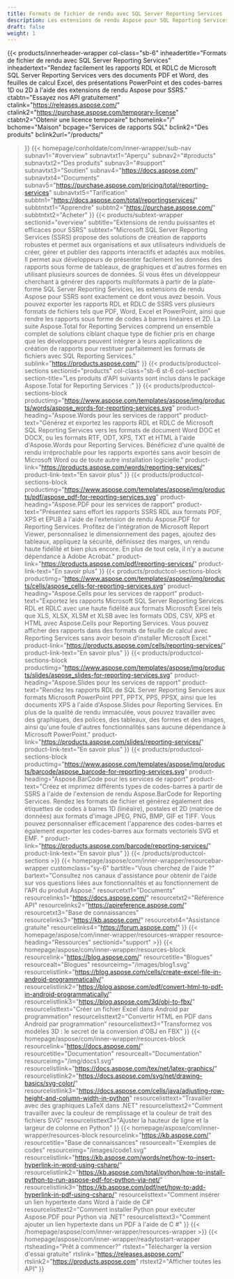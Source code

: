 ```yaml
---
title: Formats de fichier de rendu avec SQL Server Reporting Services
description: Les extensions de rendu Aspose pour SQL Reporting Services permettent d'exporter des rapports RDL et RDLC aux formats PDF, Word, Excel, PowerPoint et images de codes-barres.
draft: false
weight: 1
---
```

{{< products/innerheader-wrapper col-class="sb-6"
  inheadertitle="Formats de fichier de rendu avec SQL Server Reporting Services"
  inheadertext="Rendez facilement les rapports RDL et RDLC de Microsoft SQL Server Reporting Services vers des documents PDF et Word, des feuilles de calcul Excel, des présentations PowerPoint et des codes-barres 1D ou 2D à l'aide des extensions de rendu Aspose pour SSRS."
  ctabtn="Essayez nos API gratuitement"
  ctalink="https://releases.aspose.com/"
  ctalink2="https://purchase.aspose.com/temporary-license"
  ctabtn2="Obtenir une licence temporaire"
  bchomelink="/"
  bchome="Maison"
  bcpage="Services de rapports SQL"
  bclink2="Des produits"
  bclink2url="/products/"
  >}}
  {{< homepage/conholdate/com/inner-wrapper/sub-nav 
subnav1="#overview"
subnavtxt1="Aperçu" 
subnav2="#products"
subnavtxt2="Des produits" 
subnav3="#support"
subnavtxt3="Soutien" 
subnav4="https://docs.aspose.com/"
subnavtxt4="Documents" 
subnav5="https://purchase.aspose.com/pricing/total/reporting-services"
subnavtxt5="Tarification" 
subbtn1="https://docs.aspose.com/total/reportingservices/"
subbtntxt1="Apprendre"
subbtn2="https://purchase.aspose.com/"
subbtntxt2="Acheter"
>}}
   {{< products/subtext-wrapper
   sectionid="overview" 
   subtitle="Extensions de rendu puissantes et efficaces pour SSRS"
   subtext="Microsoft SQL Server Reporting Services (SSRS) propose des solutions de création de rapports robustes et permet aux organisations et aux utilisateurs individuels de créer, gérer et publier des rapports interactifs et adaptés aux mobiles. Il permet aux développeurs de présenter facilement les données des rapports sous forme de tableaux, de graphiques et d'autres formes en utilisant plusieurs sources de données. Si vous êtes un développeur cherchant à générer des rapports multiformats à partir de la plate-forme SQL Server Reporting Services, les extensions de rendu Aspose pour SSRS sont exactement ce dont vous avez besoin. Vous pouvez exporter les rapports RDL et RDLC de SSRS vers plusieurs formats de fichiers tels que PDF, Word, Excel et PowerPoint, ainsi que rendre les rapports sous forme de codes à barres linéaires et 2D. La suite Aspose.Total for Reporting Services comprend un ensemble complet de solutions ciblant chaque type de fichier pris en charge que les développeurs peuvent intégrer à leurs applications de création de rapports pour restituer parfaitement les formats de fichiers avec SQL Reporting Services."
   sublink="https://products.aspose.com/"
   >}} 
{{< products/productcol-sections
sectionid="products" 
col-class="sb-6 st-6 col-section"
section-title="Les produits d'API suivants sont inclus dans le package Aspose.Total for Reporting Services :"
>}}
{{< products/productcol-sections-block
productimg="https://www.aspose.com/templates/aspose/img/products/words/aspose_words-for-reporting-services.svg"
product-heading="Aspose.Words pour les services de rapport"
product-text="Générez et exportez les rapports RDL et RDLC de Microsoft SQL Reporting Services vers les formats de document Word DOC et DOCX, ou les formats RTF, ODT, XPS, TXT et HTML à l'aide d'Aspose.Words pour Reporting Services. Bénéficiez d'une qualité de rendu irréprochable pour les rapports exportés sans avoir besoin de Microsoft Word ou de toute autre installation logicielle."
product-link="https://products.aspose.com/words/reporting-services/"
product-link-text="En savoir plus"
>}}
{{< products/productcol-sections-block
productimg="https://www.aspose.com/templates/aspose/img/products/pdf/aspose_pdf-for-reporting-services.svg"
product-heading="Aspose.PDF pour les services de rapport"
product-text="Présentez sans effort les rapports SSRS RDL aux formats PDF, XPS et EPUB à l'aide de l'extension de rendu Aspose.PDF for Reporting Services. Profitez de l'intégration de Microsoft Report Viewer, personnalisez le dimensionnement des pages, ajoutez des tableaux, appliquez la sécurité, définissez des marges, un rendu haute fidélité et bien plus encore. En plus de tout cela, il n'y a aucune dépendance à Adobe Acrobat."
product-link="https://products.aspose.com/pdf/reporting-services/"
product-link-text="En savoir plus"
>}}
{{< products/productcol-sections-block
productimg="https://www.aspose.com/templates/aspose/img/products/cells/aspose_cells-for-reporting-services.svg"
product-heading="Aspose.Cells pour les services de rapport"
product-text="Exportez les rapports Microsoft SQL Server Reporting Services RDL et RDLC avec une haute fidélité aux formats Microsoft Excel tels que XLS, XLSX, XLSM et XLSB avec les formats ODS, CSV, XPS et HTML avec Aspose.Cells pour Reporting Services. Vous pouvez afficher des rapports dans des formats de feuille de calcul avec Reporting Services sans avoir besoin d'installer Microsoft Excel."
product-link="https://products.aspose.com/cells/reporting-services/"
product-link-text="En savoir plus"
>}}
{{< products/productcol-sections-block
productimg="https://www.aspose.com/templates/aspose/img/products/slides/aspose_slides-for-reporting-services.svg"
product-heading="Aspose.Slides pour les services de rapport"
product-text="Rendez les rapports RDL de SQL Server Reporting Services aux formats Microsoft PowerPoint PPT, PPTX, PPS, PPSX, ainsi que les documents XPS à l'aide d'Aspose.Slides pour Reporting Services. En plus de la qualité de rendu immaculée, vous pouvez travailler avec des graphiques, des polices, des tableaux, des formes et des images, ainsi qu'une foule d'autres fonctionnalités sans aucune dépendance à Microsoft PowerPoint."
product-link="https://products.aspose.com/slides/reporting-services/"
product-link-text="En savoir plus"
>}}
{{< products/productcol-sections-block
productimg="https://www.aspose.com/templates/aspose/img/products/barcode/aspose_barcode-for-reporting-services.svg"
product-heading="Aspose.BarCode pour les services de rapport"
product-text="Créez et imprimez différents types de codes-barres à partir de SSRS à l'aide de l'extension de rendu Aspose.BarCode for Reporting Services. Rendez les formats de fichier et générez également des étiquettes de codes à barres 1D (linéaire), postales et 2D (matrice de données) aux formats d'image JPEG, PNG, BMP, GIF et TIFF. Vous pouvez personnaliser efficacement l'apparence des codes-barres et également exporter les codes-barres aux formats vectoriels SVG et EMF. "
product-link="https://products.aspose.com/barcode/reporting-services/"
product-link-text="En savoir plus"
>}} 
{{< /products/productcol-sections >}}
{{< homepage/aspose/com/inner-wrapper/resourcebar-wrapper
customclass="sy-6"
bartitle="Vous cherchez de l'aide ?"
bartext="Consultez nos canaux d'assistance pour obtenir de l'aide sur vos questions liées aux fonctionnalités et au fonctionnement de l'API du produit Aspose."
resourcetxt1="Documents"
resourcelinks1="https://docs.aspose.com/"
resourcetxt2="Référence API"
resourcelinks2="https://apireference.aspose.com/"
resourcetxt3="Base de connaissances"
resourcelinks3="https://kb.aspose.com/"
resourcetxt4="Assistance gratuite"
resourcelinks4="https://forum.aspose.com/"
>}}
{{< homepage/aspose/com/inner-wrapper/resources-wrapper
resource-heading="Ressources"
sectionid="support" >}}
{{< homepage/aspose/com/inner-wrapper/resources-block
resourcelink="https://blog.aspose.com/"
resourcetitle="Blogues"
resourcealt="Blogues"
resourceimg="/images/blog1.svg"
resourcelistlink="https://blog.aspose.com/cells/create-excel-file-in-android-programmatically/"
resourcelistlink2="https://blog.aspose.com/pdf/convert-html-to-pdf-in-android-programmatically/"
resourcelistlink3="https://blog.aspose.com/3d/obj-to-fbx/"
resourcelisttext="Créer un fichier Excel dans Android par programmation"
resourcelisttext2="Convertir HTML en PDF dans Android par programmation"
resourcelisttext3="Transformez vos modèles 3D : le secret de la conversion d'OBJ en FBX"
>}}
{{< homepage/aspose/com/inner-wrapper/resources-block
resourcelink="https://docs.aspose.com/"
resourcetitle="Documentation"
resourcealt="Documentation"
resourceimg="/img/docs1.svg"
resourcelistlink="https://docs.aspose.com/tex/net/latex-graphics/"
resourcelistlink2="https://docs.aspose.com/svg/net/drawing-basics/svg-color/"
resourcelistlink3="https://docs.aspose.com/cells/java/adjusting-row-height-and-column-width-in-python"
resourcelisttext="Travailler avec des graphiques LaTeX dans .NET"
resourcelisttext2="Comment travailler avec la couleur de remplissage et la couleur de trait des fichiers SVG"
resourcelisttext3="Ajuster la hauteur de ligne et la largeur de colonne en Python"
>}}
{{< homepage/aspose/com/inner-wrapper/resources-block
resourcelink="https://kb.aspose.com/"
resourcetitle="Base de connaissances"
resourcealt="Exemples de codes"
resourceimg="/images/code1.svg"
resourcelistlink="https://kb.aspose.com/words/net/how-to-insert-hyperlink-in-word-using-csharp/"
resourcelistlink2="https://kb.aspose.com/total/python/how-to-install-python-to-run-aspose-pdf-for-python-via-net/"
resourcelistlink3="https://kb.aspose.com/pdf/net/how-to-add-hyperlink-in-pdf-using-csharp/"
resourcelisttext="Comment insérer un lien hypertexte dans Word à l'aide de C#"
resourcelisttext2="Comment installer Python pour exécuter Aspose.PDF pour Python via .NET"
resourcelisttext3="Comment ajouter un lien hypertexte dans un PDF à l'aide de C #"
>}}
{{< /homepage/aspose/com/inner-wrapper/resources-wrapper >}}
{{< homepage/aspose/com/inner-wrapper/readytostart-wrapper
rtsheading="Prêt à commencer?"
rtstext="Télécharger la version d'essai gratuite"
rtslink="https://releases.aspose.com/"
rtslink2="https://products.aspose.com"
rtstext2="Afficher toutes les API"
>}}
